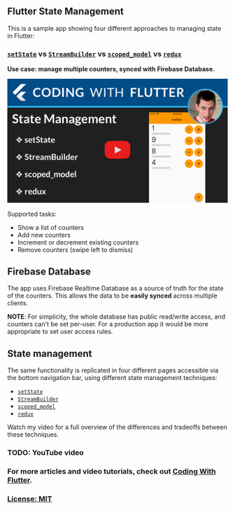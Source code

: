 ## Flutter State Management

This is a sample app showing four different approaches to managing state in Flutter:

### [`setState`](https://docs.flutter.io/flutter/widgets/State/setState.html) vs [`StreamBuilder`](https://docs.flutter.io/flutter/widgets/StreamBuilder-class.html) vs [`scoped_model`](https://pub.dartlang.org/packages/scoped_model) vs [`redux`](https://pub.dartlang.org/packages/redux)

**Use case: manage multiple counters, synced with Firebase Database.**

[![](screenshots/poster-state-management.png)]()

Supported tasks:

- Show a list of counters
- Add new counters
- Increment or decrement existing counters
- Remove counters (swipe left to dismiss)

## Firebase Database

The app uses Firebase Realtime Database as a source of truth for the state of the counters. This allows the data to be **easily synced** across multiple clients.

**NOTE**: For simplicity, the whole database has public read/write access, and counters can't be set per-user. For a production app it would be more appropriate to set user access rules.

## State management

The same functionality is replicated in four different pages accessible via the bottom navigation bar, using different state management techniques:

* [`setState`](https://docs.flutter.io/flutter/widgets/State/setState.html)
* [`StreamBuilder`](https://docs.flutter.io/flutter/widgets/StreamBuilder-class.html)
* [`scoped_model`](https://pub.dartlang.org/packages/scoped_model)
* [`redux`](https://pub.dartlang.org/packages/redux)

Watch my video for a full overview of the differences and tradeoffs between these techniques.

### TODO: YouTube video


### For more articles and video tutorials, check out [Coding With Flutter](https://codingwithflutter.com/).

### [License: MIT](LICENSE.md)
